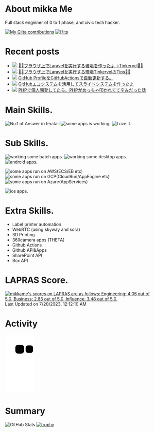 # About mikka Me

Full stack enginner of 0 to 1 phase, and civic tech hacker.

[![My Qiita contributions](http://qiita-badge.apiapi.app/s/mikkame/contributions.svg)](http://qiita.com/mikkame) [![Hits](https://hits.seeyoufarm.com/api/count/incr/badge.svg?url=https%3A%2F%2Fgithub.com%2Fmikkame%2Fmikkame&count_bg=%2379C83D&title_bg=%23555555&icon=&icon_color=%23E7E7E7&title=hits&edge_flat=false)](https://hits.seeyoufarm.com)

# Recent posts

<!--[START POSTS]-->
- ![](img/qiita.png) [🧚‍♂️ブラウザ上でLaravelを実行する環境を作ったよ→Tinkervel🧚‍♂️](https://qiita.com/mikkame/items/ef04678c8c265ce871ff)
- ![](img/zenn.png) [🧚‍♂️ブラウザ上でLaravelを実行する環境TinkervelのTips🧚‍♂️](https://zenn.dev/mikkame/articles/4926b4b3c0c58d)
- ![](img/zenn.png) [GitHub ProfileをGitHubActionsで自動更新する。](https://zenn.dev/mikkame/articles/db7d2d44a93075)
- ![](img/qiita.png) [GitHubエコシステムを活用してスライドシステムを作ったよ](https://qiita.com/mikkame/items/b0f144920aba95d1c2be)
- ![](img/qiita.png) [PHPで個人開発してたら、PHPがめっちゃ叩かれてて辛みだった話](https://qiita.com/mikkame/items/e9e5e0f8aba1617dfc56)
<!--[END POSTS]-->


# Main Skills.

![No.1 of Answer in teratail](https://www.vectorlogo.zone/logos/laravel/laravel-icon.svg)
![some apps is working.](https://www.vectorlogo.zone/logos/nuxtjs/nuxtjs-icon.svg)
![Love it.](https://www.vectorlogo.zone/logos/typescriptlang/typescriptlang-icon.svg)


# Sub Skills.
![working some batch apps.](https://www.vectorlogo.zone/logos/python/python-icon.svg)
![working some desktop apps.](https://www.vectorlogo.zone/logos/electronjs/electronjs-icon.svg)
![android apps.](https://www.vectorlogo.zone/logos/java/java-icon.svg)

![some apps run on AWS(ECS/EB etc)](https://www.vectorlogo.zone/logos/amazon_aws/amazon_aws-icon.svg)
![some apps run on GCP(CloudRun/AppEngine etc)](https://www.vectorlogo.zone/logos/google_cloud/google_cloud-icon.svg)
![some apps run on Azure(AppServices)](https://www.vectorlogo.zone/logos/microsoft_azure/microsoft_azure-icon.svg)

![ios apps.](https://www.vectorlogo.zone/logos/swift/swift-icon.svg)

# Extra Skills.

- Label printer automation.
- WebRTC (using skyway and sora)
- 3D Printing
- 360camera apps (THETA)
- Github Actions
- Github API&Apps
- SharePoint API
- Box API

# LAPRAS Score.

<!--START_SECTION:lapras-card-->
<p ><a href="https://lapras.com/public/mikkame" target="_blank" rel="noopener noreferrer"><img alt="mikkame's scores on LAPRAS are as follows: Engineering: 4.06 out of 5.0, Business: 2.85 out of 5.0, Influence: 3.48 out of 5.0." src="https://lapras-card-generator.vercel.app/api/svg?e=4.06&b=2.85&i=3.48&b1=%23887d65&b2=%23fcfcfc&i1=%23e2e0dc&i2=%23cca785&l=en" width="350" ></a>  
Last Updated on 7/20/2023, 12:12:10 AM</p>
<!--END_SECTION:lapras-card-->

# Activity

![github-contribution-grid-snake](https://raw.githubusercontent.com/mikkame/mikkame/master/img/snake.svg)


# Summary

![GitHub Stats](https://github-readme-stats.vercel.app/api?username=mikkame&count_private=true&show_icons=true&theme=monokai)
[![trophy](https://github-profile-trophy.vercel.app/?username=mikkame)](https://github.com/ryo-ma/github-profile-trophy)
